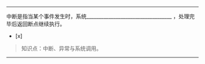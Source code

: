 ---
中断是指当某个事件发生时，系统___________________________________ ，处理完毕后返回断点继续执行。
- [x]  

> 知识点：中断、异常与系统调用。

---